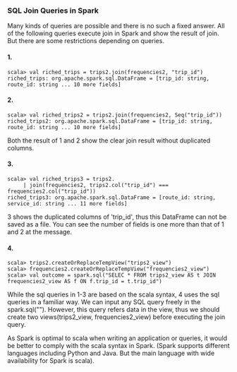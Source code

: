 ### SQL Join Queries in Spark

Many kinds of queries are possible and there is no such a fixed answer.
All of the following queries execute join in Spark and show the result of join. But there are some restrictions depending on queries.

#### 1.
```
scala> val riched_trips = trips2.join(frequencies2, "trip_id")
riched_trips: org.apache.spark.sql.DataFrame = [trip_id: string, route_id: string ... 10 more fields]
```
#### 2.
```
scala> val riched_trips2 = trips2.join(frequencies2, Seq("trip_id"))
riched_trips2: org.apache.spark.sql.DataFrame = [trip_id: string, route_id: string ... 10 more fields]
```
Both the result of 1 and 2 show the clear join result without duplicated columns.

#### 3.
```
scala> val riched_trips3 = trips2.
     | join(frequencies2, trips2.col("trip_id") === frequencies2.col("trip_id"))
riched_trips3: org.apache.spark.sql.DataFrame = [route_id: string, service_id: string ... 11 more fields]
```
3 shows the duplicated columns of 'trip_id', thus this DataFrame can not be saved as a file. You can see the number of fields is one more than that of 1 and 2 at the message.

#### 4.
```
scala> trips2.createOrReplaceTempView("trips2_view")
scala> frequencies2.createOrReplaceTempView("frequencies2_view")
scala> val outcome = spark.sql("SELEC * FROM trips2_view AS t JOIN frequencies2_view AS f ON f.trip_id = t.trip_id")
```
While the sql queries in 1-3 are based on the scala syntax, 4 uses the sql queries in a familiar way. We can input any SQL query freely in the spark.sql(""). However, this query refers data in the view, thus we should create two views(trips2_view, frequencies2_view) before executing the join query.

As Spark is optimal to scala when writing an application or queries, it would be better to comply with the scala syntax in Spark.
(Spark supports different languages including Python and Java. But the main language with wide availability for Spark is scala).
